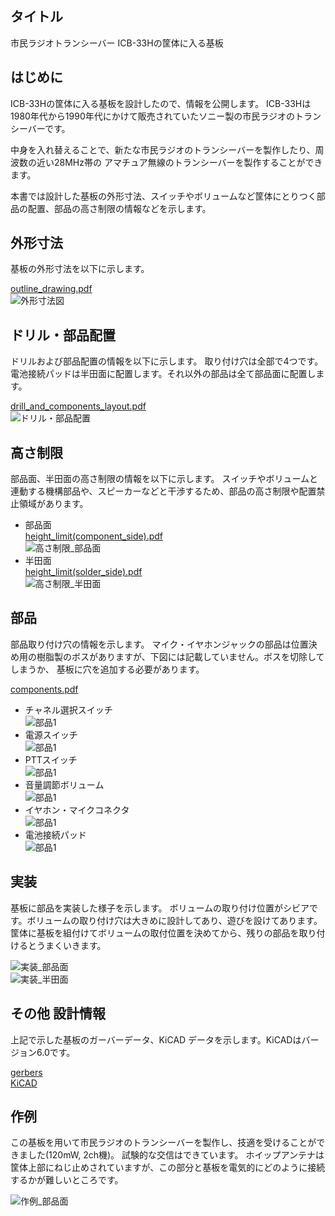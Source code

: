 ## タイトル  
市民ラジオトランシーバー  ICB-33Hの筐体に入る基板  


## はじめに
ICB-33Hの筐体に入る基板を設計したので、情報を公開します。
ICB-33Hは1980年代から1990年代にかけて販売されていたソニー製の市民ラジオのトランシーバーです。  
  
中身を入れ替えることで、新たな市民ラジオのトランシーバーを製作したり、周波数の近い28MHz帯の
アマチュア無線のトランシーバーを製作することができます。
  
本書では設計した基板の外形寸法、スイッチやボリュームなど筐体にとりつく部品の配置、部品の高さ制限の情報などを示します。



## 外形寸法
基板の外形寸法を以下に示します。

[outline_drawing.pdf](./pdf/outline_drawing.pdf)  
![外形寸法図](./pictures/outline_drawing.jpg)  


## ドリル・部品配置
ドリルおよび部品配置の情報を以下に示します。
取り付け穴は全部で4つです。
電池接続パッドは半田面に配置します。それ以外の部品は全て部品面に配置します。

[drill_and_components_layout.pdf](./pdf/drill_and_components_layout.pdf)  
![ドリル・部品配置](./pictures/drill_and_components_layout.jpg)  


## 高さ制限
部品面、半田面の高さ制限の情報を以下に示します。
スイッチやボリュームと連動する機構部品や、スピーカーなどと干渉するため、部品の高さ制限や配置禁止領域があります。

* 部品面  
[height_limit(component_side).pdf](./pdf/height_limit(component_side).pdf)  
![高さ制限_部品面](./pictures/height_limit(component_side).jpg)  
* 半田面  
[height_limit(solder_side).pdf](./pdf/height_limit(solder_side).pdf)  
![高さ制限_半田面](./pictures/height_limit(solder_side).jpg)  


## 部品
部品取り付け穴の情報を示します。
マイク・イヤホンジャックの部品は位置決め用の樹脂製のボスがありますが、下図には記載していません。ボスを切除してしまうか、
基板に穴を追加する必要があります。

[components.pdf](./pdf/components.pdf)  
* チャネル選択スイッチ  
![部品1](./pictures/components_1.jpg)  
* 電源スイッチ  
![部品1](./pictures/components_2.jpg)  
* PTTスイッチ  
![部品1](./pictures/components_3.jpg)  
* 音量調節ボリューム  
![部品1](./pictures/components_4.jpg)  
* イヤホン・マイクコネクタ  
![部品1](./pictures/components_5.jpg)  
* 電池接続パッド  
![部品1](./pictures/components_6.jpg)  


## 実装
基板に部品を実装した様子を示します。
ボリュームの取り付け位置がシビアです。ボリュームの取り付け穴は大きめに設計してあり、遊びを設けてあります。
筐体に基板を組付けてボリュームの取付位置を決めてから、残りの部品を取り付けるとうまくいきます。

![実装_部品面](./pictures/board_mounting_1.jpg)  
![実装_半田面](./pictures/board_mounting_2.jpg)  



## その他 設計情報
上記で示した基板のガーバーデータ、KiCAD データを示します。KiCADはバージョン6.0です。

[gerbers](./gerbers)  
[KiCAD](./KiCAD)  


## 作例
この基板を用いて市民ラジオのトランシーバーを製作し、技適を受けることができました(120mW, 2ch機)。
試験的な交信はできています。
ホイップアンテナは筐体上部にねじ止めされていますが、この部分と基板を電気的にどのように接続するかが難しいところです。

![作例_部品面](./pictures/sample.jpg)   



